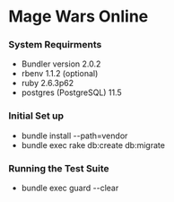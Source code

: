 # Mage Wars Online

### System Requirments
* Bundler version 2.0.2
* rbenv 1.1.2 (optional)
* ruby 2.6.3p62
* postgres (PostgreSQL) 11.5 

### Initial Set up
* bundle install --path=vendor
* bundle exec rake db:create db:migrate

### Running the Test Suite
* bundle exec guard --clear
